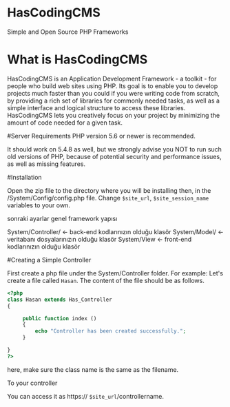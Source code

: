 
# HasCodingCMS
Simple and Open Source PHP Frameworks 

# What is HasCodingCMS
HasCodingCMS is an Application Development Framework - a toolkit - for people who build web sites using PHP.
Its goal is to enable you to develop projects much faster than you could if you were writing code from scratch,
by providing a rich set of libraries for commonly needed tasks, as well as a simple interface and logical structure to access these libraries.
HasCodingCMS lets you creatively focus on your project by minimizing the amount of code needed for a given task.

#Server Requirements
PHP version 5.6 or newer is recommended.

It should work on 5.4.8 as well, but we strongly advise you NOT to run such old versions of PHP,
because of potential security and performance issues, as well as missing features.

#Installation

Open the zip file to the directory where you will be installing then, in the /System/Config/config.php file.
Change `$site_url`, `$site_session_name` variables to your own.

sonraki ayarlar genel framework yapısı 

System/Controller/  <- back-end kodlarınızın olduğu klasör
System/Model/ <- veritabanı dosyalarınızın olduğu klasör
System/View  <- front-end kodlarınızın olduğu klasör

#Creating a Simple Controller

First create a php file under the System/Controller folder.
For example: Let's create a file called `Hasan`.
The content of the file should be as follows.

```php
<?php
class Hasan extends Has_Controller
{

     public function index ()
     {
         echo "Controller has been created successfully.";
     }

}
?>
``` 
here, make sure the class name is the same as the filename.

To your controller

You can access it as https:// `$site_url`/controllername.








